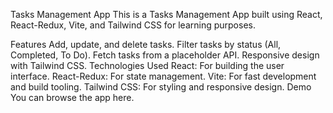 Tasks Management App
This is a Tasks Management App built using React, React-Redux, Vite, and Tailwind CSS for learning purposes.

Features
Add, update, and delete tasks.
Filter tasks by status (All, Completed, To Do).
Fetch tasks from a placeholder API.
Responsive design with Tailwind CSS.
Technologies Used
React: For building the user interface.
React-Redux: For state management.
Vite: For fast development and build tooling.
Tailwind CSS: For styling and responsive design.
Demo
You can browse the app here.
